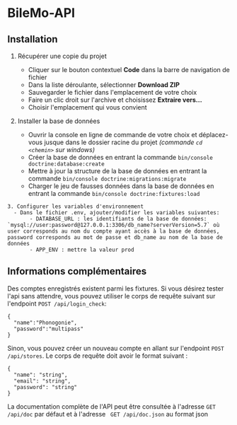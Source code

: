 # BileMo-API

## Installation
   1. Récupérer une copie du projet
      - Cliquer sur le bouton contextuel **Code** dans la barre de navigation de fichier
      - Dans la liste déroulante, sélectionner **Download ZIP**
      - Sauvegarder le fichier dans l'emplacement de votre choix
      - Faire un clic droit sur l'archive et choisissez **Extraire vers...**
      - Choisir l'emplacement qui vous convient
      
  2. Installer la base de données
      - Ouvrir la console en ligne de commande de votre choix et déplacez-vous jusque dans le dossier racine du projet *(commande `cd <chemin>` sur windows)* 
      - Créer la base de données en entrant la commande `bin/console doctrine:database:create`
      - Mettre à jour la structure de la base de données en entrant la commande `bin/console doctrine:migrations:migrate`
      - Charger le jeu de fausses données dans la base de données en entrant la commande `bin/console doctrine:fixtures:load`

    3. Configurer les variables d'environnement
      - Dans le fichier .env, ajouter/modifier les variables suivantes:
           - DATABASE_URL : les identifiants de la base de données: `mysql://user:password@127.0.0.1:3306/db_name?serverVersion=5.7` où user corresponds au nom du compte ayant accès à la base de données, password corresponds au mot de passe et db_name au nom de la base de données
           - APP_ENV : mettre la valeur prod

## Informations complémentaires

Des comptes enregistrés existent parmi les fixtures. Si vous désirez tester l'api sans attendre, vous pouvez utiliser le corps de requête suivant sur l'endpoint `POST /api/login_check`:
```
{
  "name":"Phonogonie",
  "password":"multipass"
}
```

Sinon, vous pouvez créer un nouveau compte en allant sur l'endpoint `POST /api/stores`. Le corps de requête doit avoir le format suivant :
```
{
  "name": "string",
  "email": "string",
  "password": "string"
}
```

La documentation complète de l'API peut être consultée à l'adresse `GET /api/doc` par défaut et à l'adresse ` GET /api/doc.json` au format json
